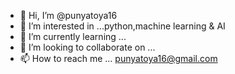 - 👋 Hi, I’m @punyatoya16
- 👀 I’m interested in ...python,machine learning & AI
- 🌱 I’m currently learning ...
- 💞️ I’m looking to collaborate on ...
- 📫 How to reach me ...  punyatoya16@gmail.com

<!---
punyatoya16/punyatoya16 is a ✨ special ✨ repository because its `README.md` (this file) appears on your GitHub profile.
You can click the Preview link to take a look at your changes.
--->
